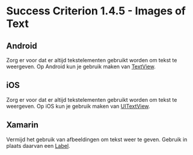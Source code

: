 # Success Criterion 1.4.5 - Images of Text

## Android

Zorg er voor dat er altijd tekstelementen gebruikt worden om tekst te weergeven. Op Android kun je gebruik maken van [TextView](https://developer.android.com/reference/android/widget/TextView).

## iOS

Zorg er voor dat er altijd tekstelementen gebruikt worden om tekst te weergeven. Op iOS kun je gebruik maken van [UITextView](https://developer.apple.com/documentation/uikit/uitextview).

## Xamarin

Vermijd het gebruik van afbeeldingen om tekst weer te geven. Gebruik in plaats daarvan een [Label](https://docs.microsoft.com/en-us/xamarin/xamarin-forms/user-interface/text/label).

